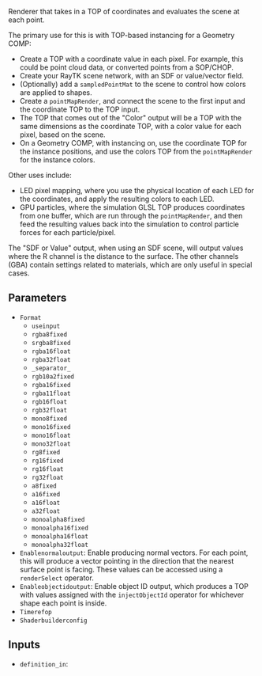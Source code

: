 Renderer that takes in a TOP of coordinates and evaluates the scene at each point.

The primary use for this is with TOP-based instancing for a Geometry COMP:

* Create a TOP with a coordinate value in each pixel. For example, this could be point cloud data, or converted points from a SOP/CHOP.
* Create your RayTK scene network, with an SDF or value/vector field.
* (Optionally) add a `sampledPointMat` to the scene to control how colors are applied to shapes.
* Create a `pointMapRender`, and connect the scene to the first input and the coordinate TOP to the TOP input.
* The TOP that comes out of the "Color" output will be a TOP with the same dimensions as the coordinate TOP, with a color value for each pixel, based on the scene.
* On a Geometry COMP, with instancing on, use the coordinate TOP for the instance positions, and use the colors TOP from the `pointMapRender` for the instance colors.

Other uses include:
* LED pixel mapping, where you use the physical location of each LED for the coordinates, and apply the resulting colors to each LED.
* GPU particles, where the simulation GLSL TOP produces coordinates from one buffer, which are run through the `pointMapRender`, and then feed the resulting values back into the simulation to control particle forces for each particle/pixel.

The "SDF or Value" output, when using an SDF scene, will output values where the R channel is the distance to the surface. The other channels (GBA) contain settings related to materials, which are only useful in special cases.

## Parameters

* `Format`
  * `useinput`
  * `rgba8fixed`
  * `srgba8fixed`
  * `rgba16float`
  * `rgba32float`
  * `_separator_`
  * `rgb10a2fixed`
  * `rgba16fixed`
  * `rgba11float`
  * `rgb16float`
  * `rgb32float`
  * `mono8fixed`
  * `mono16fixed`
  * `mono16float`
  * `mono32float`
  * `rg8fixed`
  * `rg16fixed`
  * `rg16float`
  * `rg32float`
  * `a8fixed`
  * `a16fixed`
  * `a16float`
  * `a32float`
  * `monoalpha8fixed`
  * `monoalpha16fixed`
  * `monoalpha16float`
  * `monoalpha32float`
* `Enablenormaloutput`: Enable producing normal vectors. For each point, this will produce a vector pointing in the direction that the nearest surface point is facing. These values can be accessed using a `renderSelect` operator.
* `Enableobjectidoutput`: Enable object ID output, which produces a TOP with values assigned with the `injectObjectId` operator for whichever shape each point is inside.
* `Timerefop`
* `Shaderbuilderconfig`

## Inputs

* `definition_in`: 